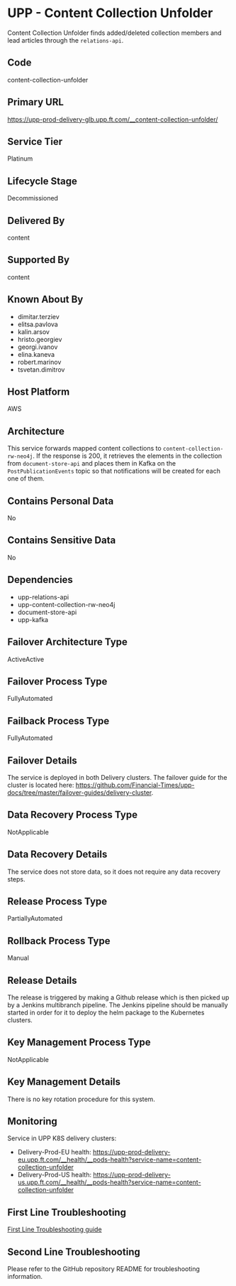 # UPP - Content Collection Unfolder

Content Collection Unfolder finds added/deleted collection members and lead articles through the `relations-api`.

## Code

content-collection-unfolder

## Primary URL

https://upp-prod-delivery-glb.upp.ft.com/__content-collection-unfolder/

## Service Tier

Platinum

## Lifecycle Stage

Decommissioned

## Delivered By

content

## Supported By

content

## Known About By

- dimitar.terziev
- elitsa.pavlova
- kalin.arsov
- hristo.georgiev
- georgi.ivanov
- elina.kaneva
- robert.marinov
- tsvetan.dimitrov

## Host Platform

AWS

## Architecture

This service forwards mapped content collections to `content-collection-rw-neo4j`. If the response is 200, it retrieves the elements in the collection from `document-store-api` and places them in Kafka on the `PostPublicationEvents` topic so that notifications will be created for each one of them.

## Contains Personal Data

No

## Contains Sensitive Data

No

## Dependencies

* upp-relations-api
* upp-content-collection-rw-neo4j
* document-store-api
* upp-kafka

## Failover Architecture Type

ActiveActive

## Failover Process Type

FullyAutomated

## Failback Process Type

FullyAutomated

## Failover Details

The service is deployed in both Delivery clusters. The failover guide for the cluster is located here: https://github.com/Financial-Times/upp-docs/tree/master/failover-guides/delivery-cluster.

## Data Recovery Process Type

NotApplicable

## Data Recovery Details

The service does not store data, so it does not require any data recovery steps.

## Release Process Type

PartiallyAutomated

## Rollback Process Type

Manual

## Release Details

The release is triggered by making a Github release which is then picked up by a Jenkins multibranch pipeline. The Jenkins pipeline should be manually started in order for it to deploy the helm package to the Kubernetes clusters.

## Key Management Process Type

NotApplicable

## Key Management Details

There is no key rotation procedure for this system.

## Monitoring

Service in UPP K8S delivery clusters:

* Delivery-Prod-EU health: https://upp-prod-delivery-eu.upp.ft.com/__health/__pods-health?service-name=content-collection-unfolder
* Delivery-Prod-US health: https://upp-prod-delivery-us.upp.ft.com/__health/__pods-health?service-name=content-collection-unfolder

## First Line Troubleshooting

[First Line Troubleshooting guide](https://github.com/Financial-Times/upp-docs/tree/master/guides/ops/first-line-troubleshooting)

## Second Line Troubleshooting

Please refer to the GitHub repository README for troubleshooting information.
